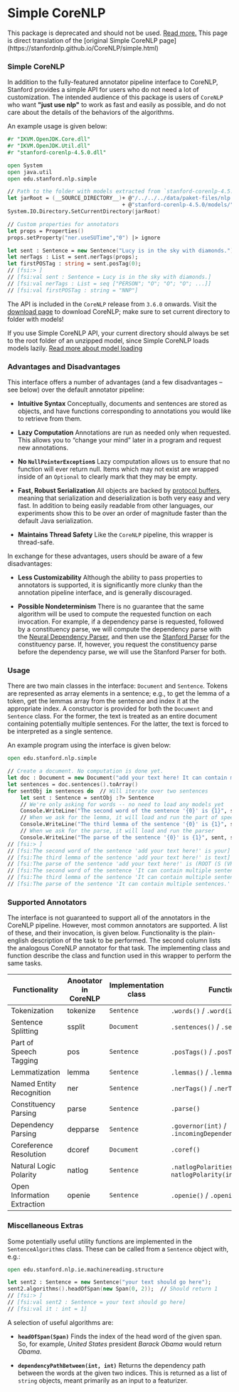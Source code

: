 # Simple CoreNLP

<Note type="warning">
This package is deprecated and should not be used. <a href="../">Read more.</a>
</Note>
This page is direct translation of the [original Simple CoreNLP page](https://stanfordnlp.github.io/CoreNLP/simple.html)

### Simple CoreNLP

In addition to the fully-featured annotator pipeline interface to CoreNLP, Stanford provides a simple API for users who do not need a lot of customization. The intended audience of this package is users of `CoreNLP` who want **"just use nlp"** to work as fast and easily as possible, and do not care about the details of the behaviors of the algorithms.

An example usage is given below:

```fsharp
#r "IKVM.OpenJDK.Core.dll"
#r "IKVM.OpenJDK.Util.dll"
#r "stanford-corenlp-4.5.0.dll"

open System
open java.util
open edu.stanford.nlp.simple

// Path to the folder with models extracted from `stanford-corenlp-4.5.0-models.jar`
let jarRoot = (__SOURCE_DIRECTORY__)+ @"/../../../data/paket-files/nlp.stanford.edu/"
                                    + @"stanford-corenlp-4.5.0/models/"
System.IO.Directory.SetCurrentDirectory(jarRoot)

// Custom properties for annotators
let props = Properties()
props.setProperty("ner.useSUTime","0") |> ignore

let sent : Sentence = new Sentence("Lucy is in the sky with diamonds.")
let nerTags : List = sent.nerTags(props);
let firstPOSTag : string = sent.posTag(0);
// [fsi:> ]
// [fsi:val sent : Sentence = Lucy is in the sky with diamonds.]
// [fsi:val nerTags : List = seq ["PERSON"; "O"; "O"; "O"; ...]]
// [fsi:val firstPOSTag : string = "NNP"]
```

The API is included in the `CoreNLP` release from `3.6.0` onwards. Visit the [download page](https://stanfordnlp.github.io/CoreNLP/download.html) to download CoreNLP; make sure to set current directory to folder with models!

<Note>If you use Simple CoreNLP API, your current directory should always be set to the root folder of an unzipped model, since Simple CoreNLP loads models lazily. [Read more about model loading](../faq.html#Stanford-NLP-CoreNLP-not-loading-models)</Note>

### Advantages and Disadvantages

This interface offers a number of advantages (and a few disadvantages – see below) over the default annotator pipeline:

- **Intuitive Syntax** Conceptually, documents and sentences are stored as objects, and have functions corresponding to annotations you would like to retrieve from them.

- **Lazy Computation** Annotations are run as needed only when requested. This allows you to “change your mind” later in a program and request new annotations.

- **No `NullPointerException`s** Lazy computation allows us to ensure that no function will ever return null. Items which may not exist are wrapped inside of an `Optional` to clearly mark that they may be empty.

- **Fast, Robust Serialization** All objects are backed by [protocol buffers](https://developers.google.com/protocol-buffers/?hl=en), meaning that serialization and deserialization is both very easy and very fast. In addition to being easily readable from other languages, our experiments show this to be over an order of magnitude faster than the default Java serialization.

- **Maintains Thread Safety** Like the `CoreNLP` pipeline, this wrapper is thread-safe.

In exchange for these advantages, users should be aware of a few disadvantages:

- **Less Customizability** Although the ability to pass properties to annotators is supported, it is significantly more clunky than the annotation pipeline interface, and is generally discouraged.

- **Possible Nondeterminism** There is no guarantee that the same algorithm will be used to compute the requested function on each invocation. For example, if a dependency parse is requested, followed by a constituency parse, we will compute the dependency parse with the [Neural Dependency Parser](https://nlp.stanford.edu/software/nndep.shtml), and then use the [Stanford Parser](https://nlp.stanford.edu/software/lex-parser.shtml) for the constituency parse. If, however, you request the constituency parse before the dependency parse, we will use the Stanford Parser for both.

### Usage

There are two main classes in the interface: `Document` and `Sentence`. Tokens are represented as array elements in a sentence; e.g., to get the lemma of a token, get the lemmas array from the sentence and index it at the appropriate index. A constructor is provided for both the `Document` and `Sentence` class. For the former, the text is treated as an entire document containing potentially multiple sentences. For the latter, the text is forced to be interpreted as a single sentence.

An example program using the interface is given below:

```fsharp
open edu.stanford.nlp.simple

// Create a document. No computation is done yet.
let doc : Document = new Document("add your text here! It can contain multiple sentences.");
let sentences = doc.sentences().toArray()
for sentObj in sentences do  // Will iterate over two sentences
    let sent : Sentence = sentObj :?> Sentence
    // We're only asking for words -- no need to load any models yet
    Console.WriteLine("The second word of the sentence '{0}' is {1}", sent, sent.word(1));
    // When we ask for the lemma, it will load and run the part of speech tagger
    Console.WriteLine("The third lemma of the sentence '{0}' is {1}", sent, sent.lemma(2));
    // When we ask for the parse, it will load and run the parser
    Console.WriteLine("The parse of the sentence '{0}' is {1}", sent, sent.parse());
// [fsi:> ]
// [fsi:The second word of the sentence 'add your text here!' is your]
// [fsi:The third lemma of the sentence 'add your text here!' is text]
// [fsi:The parse of the sentence 'add your text here!' is (ROOT (S (VP (VB add) (NP (PRP$ your) (NN text)) (ADVP (RB here))) (. !)))]
// [fsi:The second word of the sentence 'It can contain multiple sentences.' is can]
// [fsi:The third lemma of the sentence 'It can contain multiple sentences.' is contain]
// [fsi:The parse of the sentence 'It can contain multiple sentences.' is (ROOT (S (NP (PRP It)) (VP (MD can) (VP (VB contain) (NP (JJ multiple) (NNS sentences)))) (. .)))]
```

### Supported Annotators

The interface is not guaranteed to support all of the annotators in the CoreNLP pipeline. However, most common annotators are supported. A list of these, and their invocation, is given below. Functionality is the plain-english description of the task to be performed. The second column lists the analogous CoreNLP annotator for that task. The implementing class and function describe the class and function used in this wrapper to perform the same tasks.

| Functionality               | Anootator in CoreNLP | Implementation class | Function                                           |
| --------------------------- | -------------------- | -------------------- | -------------------------------------------------- |
| Tokenization                | tokenize             | `Sentence`           | `.words()` / `.word(int)`                          |
| Sentence Splitting          | ssplit               | `Document`           | `.sentences()` / `.sentence(int)`                  |
| Part of Speech Tagging      | pos                  | `Sentence`           | `.posTags()` / `.posTag(int)`                      |
| Lemmatization               | lemma                | `Sentence`           | `.lemmas()` / `.lemma(int)`                        |
| Named Entity Recognition    | ner                  | `Sentence`           | `.nerTags()` / `.nerTag(int)`                      |
| Constituency Parsing        | parse                | `Sentence`           | `.parse()`                                         |
| Dependency Parsing          | depparse             | `Sentence`           | `.governor(int)` / `.incomingDependencyLabel(int)` |
| Coreference Resolution      | dcoref               | `Document`           | `.coref()`                                         |
| Natural Logic Polarity      | natlog               | `Sentence`           | `.natlogPolarities()` / `natlogPolarity(int)`      |
| Open Information Extraction | openie               | `Sentence`           | `.openie()` / `.openieTriples()`                   |

### Miscellaneous Extras

Some potentially useful utility functions are implemented in the `SentenceAlgorithms` class. These can be called from a `Sentence` object with, e.g.:

```fsharp
open edu.stanford.nlp.ie.machinereading.structure

let sent2 : Sentence = new Sentence("your text should go here");
sent2.algorithms().headOfSpan(new Span(0, 2));  // Should return 1
// [fsi:> ]
// [fsi:val sent2 : Sentence = your text should go here]
// [fsi:val it : int = 1]
```

A selection of useful algorithms are:

- **`headOfSpan(Span)`** Finds the index of the head word of the given span. So, for example, _United States_ president _Barack Obama_ would return _Obama_.

- **`dependencyPathBetween(int, int)`** Returns the dependency path between the words at the given two indices. This is returned as a list of `string` objects, meant primarily as an input to a featurizer.
